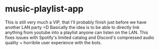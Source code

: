 ﻿# music-playlist-app
This is still very much a VIP, that I'll probably finish just before we have another LAN party =D
Basically the idea is to be able to directly link anything from youtube into a playlist anyone can listen on the LAN.
This fixes issues with Spotify's limited catalog and Discord's compressed audio quality + horribile user experience with the bots.
